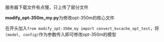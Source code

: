 服务器下载文件有点慢，只上传了部分文件

**modify_opt-350m_my.py**为修改opt-350m的核心文件

在开头加入`from modify_opt-350m_my import convert_kvcache_opt_test`，将`(model, config)`作为参数传入即可修改opt-350m的模型
